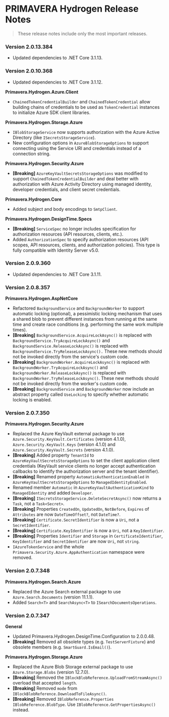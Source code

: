 # PRIMAVERA Hydrogen Release Notes

> These release notes include only the most important releases.

### <a name="2.0.13.384"></a>Version 2.0.13.384

- Updated dependencies to .NET Core 3.1.13.

### <a name="2.0.10.368"></a>Version 2.0.10.368

- Updated dependencies to .NET Core 3.1.12.

**Primavera.Hydrogen.Azure.Client**

- `ChainedTokenCredentialBuilder` and `ChainedTokenCredential` allow building chains of credentials to be used as `TokenCredential` instances to initialize Azure SDK client libraries.  

**Primavera.Hydrogen.Storage.Azure**

- `IBlobStorageService` now supports authorization with the Azure Active Directory (like `ISecretsStorageService`).
- New configuration options in `AzureBlobStorageOptions` to support connecting using the Service URI and credentials instead of a connection string.

**Primavera.Hydrogen.Security.Azure**

- **[Breaking]** `AzureKeyVaultSecretsStorageOptions` was modified to support `ChainedTokenCredentialBuilder` and deal better with authorization with Azure Activity Directory using managed identity, developer credentials, and client secret credentials.

**Primavera.Hydrogen.Core**

- Added subject and body encodings to `SmtpClient`.

**Primavera.Hydrogen.DesignTime.Specs**

- **[Breaking]** `ServiceSpec` no longer includes specification for authorization resources (API resources, clients, etc.).
- Added `AuthorizationSpec` to specify authorization resources (API scopes, API resources, clients, and authorization policies). This type is fully compatible with Identity Server v5.0.

### <a name="2.0.9.360"></a>Version 2.0.9.360

- Updated dependencies to .NET Core 3.1.11.

### <a name="2.0.8.357"></a>Version 2.0.8.357

**Primavera.Hydrogen.AspNetCore**

- Refactored `BackgroundService` and `BackgroundWorker` to support automatic locking (optional), a pessimistic locking mechanism that uses a shared blob to prevent different instances from running at the same time and create race conditions (e.g. performing the same work multiple times).
- **[Breaking]** `BackgroundService.AcquireLockAsync()` is replaced with `BackgroundService.TryAcquireLockAsync()` and `BackgroundService.ReleaseLockAsync()` is replaced with `BackgroundService.TryReleaseLockAsync().` These new methods should not be invoked directly from the service's custom code.
- **[Breaking]** `BackgroundWorker.AcquireLockAsync()` is replaced with `BackgroundWorker.TryAcquireLockAsync()` and `BackgroundWorker.ReleaseLockAsync()` is replaced with `BackgroundWorker.TryReleaseLockAsync()`. These new methods should not be invoked directly from the worker's custom code.
- **[Breaking]** `BackgroundService` and `BackgroundWorker` now include an abstract property called `UseLocking` to specify whether automatic locking is enabled.

### <a name="2.0.7.350"></a>Version 2.0.7.350

**Primavera.Hydrogen.Security.Azure**

- Replaced the Azure KeyVault external package to use `Azure.Security.KeyVault.Certificates` (version 4.1.0), `Azure.Security.KeyVault.Keys` (version 4.1.0) and `Azure.Security.KeyVault.Secrets` (version 4.1.0).
- **[Breaking]** Added property `TenantId` to `AzureKeyVaultSecretsStorageOptions` to set the client application client credentials (KeyVault service clients no longer accept authentication callbacks to identify the authorization server and the tenant identifier).
- **[Breaking]** Renamed property `AutomaticAuthenticationEnabled` in `AzureKeyVaultSecretsStorageOptions` to `ManagedIdentityEnabled`.
- Renamed member `Automatic` in `AzureKeyVaultAuthenticationKind` to `ManagedIdentity` and added `Developer`.
- **[Breaking]** `ISecretsStorageService.DeleteSecretAsync()` now returns a `Task`, not a `Task<Secret>`.
- **[Breaking]** Properties `CreatedOn`, `UpdatedOn`, `NotBefore`, `Expires` of `Attributes` are now `DateTimeOffset?`, not `DateTime?`.
- **[Breaking]** `Certificate.SecretIdentifier` is now a `Uri`, not a `SecretIdentifier`.
- **[Breaking]** `Certificate.KeyIdentifier` is now a `Uri`, not a `KeyIdentifier`.
- **[Breaking]** Properties `Identifier` and `Storage` in `CertificateIdentifier`, `KeyIdentifier` and `SecretIdentifier` are now `Uri`, not `string`.
- `IAzureTokenService` and the whole `Primavera.Security.Azure.AppAuthentication` namespace were removed.

### <a name="2.0.7.348"></a>Version 2.0.7.348

**Primavera.Hydrogen.Search.Azure**

- Replaced the Azure Search external package to use `Azure.Search.Documents` (version 11.1.1).
- Added `Search<T>` and `SearchAsync<T>` to `ISearchDocumentsOperations`.

### <a name="2.0.7.347"></a>Version 2.0.7.347

**General**

- Updated Primavera.Hydrogen.DesignTime.Configuration to 2.0.0.48.
- **[Breaking]** Removed all obsolete types (e.g. `TestServerFixture`) and obsolete members (e.g. `SmartGuard.IsEmail()`).

**Primavera.Hydrogen.Storage.Azure**

- Replaced the Azure Blob Storage external package to use `Azure.Storage.Blobs` (version 12.7.0).
- **[Breaking]** Removed the `IBlockBlobReference.UploadFromStreamAsync()` overload that accepted `length`.
- **[Breaking]** Removed `mode` from `IBlockBlobReference.DownloadToFileAsync()`.
- **[Breaking]** Removed `IBlobReference.Properties` `IBlobReference.BlobType`. Use `IBlobReference.GetPropertiesAsync()` instead.